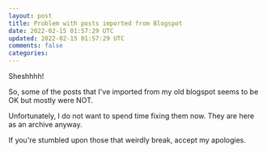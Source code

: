 ```yaml
---           
layout: post
title: Problem with posts imported from Blogspot
date: 2022-02-15 01:57:29 UTC
updated: 2022-02-15 01:57:29 UTC
comments: false
categories:
---
```


Sheshhhh! 

So, some of the posts that I've imported from my old blogspot seems to be OK but mostly were NOT.

Unfortunately, I do not want to spend time fixing them now. They are here as an archive anyway. 

If you're stumbled upon those that weirdly break, accept my apologies. 
